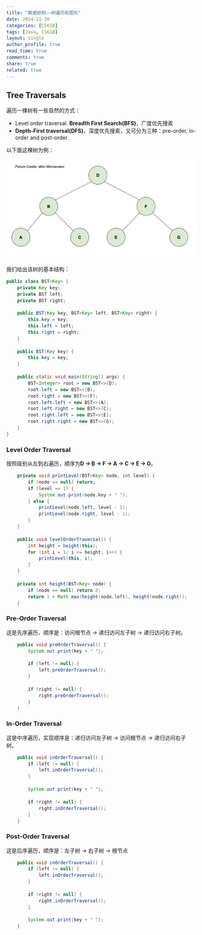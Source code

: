 ```yaml
---
title: "数据结构——树遍历和图形"
date: 2024-11-30
categories: [CS61B]
tags: [Java, CS61B]
layout: single
author_profile: true
read_time: true
comments: true
share: true
related: true
---
```


## Tree Traversals

遍历一棵树有一些自然的方式：

- Level order traversal. <strong>Breadth First Search(BFS)</strong>，广度优先搜索
- <strong>Depth-First traversal(DFS)</strong>，深度优先搜索，又可分为三种：pre-order, in-order and post-order.

以下面这棵树为例：

<div class="photo">
     <img src="/assets/images/CS61B/tree.png">
</div>

<br>
我们给出该树的基本结构：

```java
public class BST<Key> {
    private Key key;
    private BST left;
    private BST right;

    public BST(Key key, BST<Key> left, BST<Key> right) {
        this.key = key;
        this.left = left;
        this.right = right;
    }

    public BST(Key key) {
        this.key = key;
    }

    public static void main(String[] args) {
        BST<Integer> root = new BST<>(D);
        root.left = new BST<>(B);
        root.right = new BST<>(F);
        root.left.left = new BST<>(A);
        root.left.right = new BST<>(C);
        root.right.left = new BST<>(E);
        root.right.right = new BST<>(G);
    }
}
```

### Level Order Traversal

按照级别从左到右遍历，顺序为<strong>D -> B -> F -> A -> C -> E -> G</strong>。

```java
    private void printLevel(BST<Key> node, int level) {
        if (node == null) return;
        if (level == 1) {
            System.out.print(node.key + " ");
        } else {
            printLevel(node.left, level - 1);
            printLevel(node.right, level - 1);
        }
    }

    public void levelOrderTraversal() {
        int height = height(this);
        for (int i = 1; i <= height; i++) {
            printLevel(this, i);
        }
    }

    private int height(BST<Key> node) {
        if (node == null) return 0;
        return 1 + Math.max(height(node.left), height(node.right));
    }
```

### Pre-Order Traversal

这是先序遍历，顺序是：访问根节点 -> 递归访问左子树 -> 递归访问右子树。

```java
    public void preOrderTraversal() {
        System.out.print(key + " ");

        if (left != null) {
            left.preOrderTraversal();
        }

        if (right != null) {
            right.preOrderTraversal();
        }
    }
```

### In-Order Traversal

这是中序遍历，实现顺序是：递归访问左子树 -> 访问根节点 -> 递归访问右子树。

```java
    public void inOrderTraversal() {
        if (left != null) {
            left.inOrderTraversal();
        }

        System.out.print(key + " ");

        if (right != null) {
            right.inOrderTraversal();
        }
    }
```

### Post-Order Traversal

这是后序遍历，顺序是：左子树 -> 右子树 -> 根节点

```java
    public void inOrderTraversal() {
        if (left != null) {
            left.inOrderTraversal();
        }

        if (right != null) {
            right.inOrderTraversal();
        }

        System.out.print(key + " ");
    }
```
